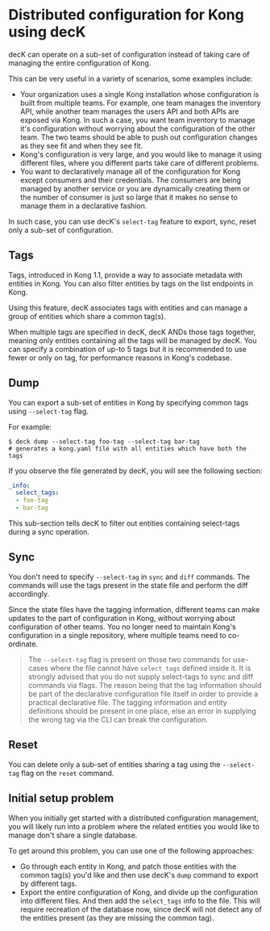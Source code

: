 # Distributed configuration for Kong using decK

decK can operate on a sub-set of configuration instead of taking care
of managing the entire configuration of Kong.

This can be very useful in a variety of scenarios, some examples include:

- Your organization uses a single Kong installation whose configuration is
  built from multiple teams. For example, one team manages the inventory API,
  while another team manages the users API and both APIs are exposed via Kong.
  In such a case, you want team inventory to manage it's configuration without
  worrying about the configuration of the other team. The two teams should
  be able to push out configuration changes as they see fit and when they see
  fit.
- Kong's configuration is very large, and you would like to manage it using
  different files, where you different parts take care of different problems.
- You want to declaratively manage all of the configuration for Kong except
  consumers and their credentials. The consumers are being managed by another
  service or you are dynamically creating them or the number of consumer is just
  so large that it makes no sense to manage them in a declarative fashion.

In such  case, you can use decK's `select-tag` feature to export, sync, reset
only a sub-set of configuration.

## Tags

Tags, introduced in Kong 1.1, provide a way to associate metadata with entities
in Kong. You can also filter entities by tags on the list endpoints in Kong.

Using this feature, decK associates tags with entities and can manage a group
of entities which share a common tag(s).

When multiple tags are specified in decK, decK ANDs those tags together,
meaning only entities containing all the tags will be managed by decK.
You can specify a combination of up-to 5 tags but it is recommended to use
fewer or only on tag, for performance reasons in Kong's codebase.

## Dump

You can export a sub-set of entities in Kong by specifying common tags
using `--select-tag` flag.

For example:

```
$ deck dump --select-tag foo-tag --select-tag bar-tag
# generates a kong.yaml file with all entities which have both the tags
```

If you observe the file generated by decK, you will see the following section:

```yaml
_info:
  select_tags:
  - foo-tag
  - bar-tag
```

This sub-section tells decK to filter out entities containing select-tags during
a sync operation.

## Sync

You don't need to specify `--select-tag` in `sync` and `diff` commands.
The commands will use the tags present in the state file and perform the diff
accordingly. 

Since the state files have the tagging information, different teams can
make updates to the part of configuration in Kong, without worrying about
configuration of other teams. You no longer need to maintain Kong's
configuration in a single repository, where multiple teams need to
co-ordinate.

> The `--select-tag` flag is present on those two commands for use-cases where
the file cannot have `select_tags` defined inside it. It is strongly advised
that you do not supply select-tags to sync and diff commands via flags.
The reason being that the tag information should be part of the declarative
configuration file itself in order to provide a practical declarative file. 
The tagging information and entity definitions should be present in one place,
else an error in supplying the wrong tag via the CLI can break the
configuration.

## Reset

You can delete only a sub-set of entities sharing a tag using the `--select-tag`
flag on the `reset` command.

## Initial setup problem

When you initially get started with a distributed configuration
management, you will likely run into a problem where the related entities
you would like to manage don't share a single database.

To get around this problem, you can use one of the following approaches:

- Go through each entity in Kong, and patch those entities with the common
  tag(s) you'd like and then use decK's `dump` command to export by different
  tags.
- Export the entire configuration of Kong, and divide up the configuration
  into different files. And then add the `select_tags` info to the file.
  This will require recreation of the database now, since decK will not
  detect any of the entities present (as they are missing the common tag).

